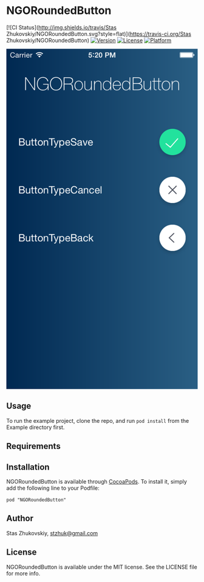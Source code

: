 # NGORoundedButton

[![CI Status](http://img.shields.io/travis/Stas Zhukovskiy/NGORoundedButton.svg?style=flat)](https://travis-ci.org/Stas Zhukovskiy/NGORoundedButton)
[![Version](https://img.shields.io/cocoapods/v/NGORoundedButton.svg?style=flat)](http://cocoadocs.org/docsets/NGORoundedButton)
[![License](https://img.shields.io/cocoapods/l/NGORoundedButton.svg?style=flat)](http://cocoadocs.org/docsets/NGORoundedButton)
[![Platform](https://img.shields.io/cocoapods/p/NGORoundedButton.svg?style=flat)](http://cocoadocs.org/docsets/NGORoundedButton)

![Banner](https://raw.githubusercontent.com/andgotravel/NGORoundedButton/master/Pod/Assets/Screen_Shot.png)

## Usage

To run the example project, clone the repo, and run `pod install` from the Example directory first.

## Requirements

## Installation

NGORoundedButton is available through [CocoaPods](http://cocoapods.org). To install
it, simply add the following line to your Podfile:

    pod "NGORoundedButton"

## Author

Stas Zhukovskiy, stzhuk@gmail.com

## License

NGORoundedButton is available under the MIT license. See the LICENSE file for more info.

